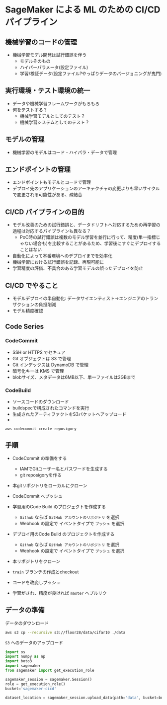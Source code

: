 # SageMaker による ML のための CI/CD パイプライン
## 機械学習のコードの管理
- 機械学習モデル開発は試行錯誤を伴う
  - モデルそのもの
  - ハイパーパラメータ(設定ファイル)
  - 学習/検証データ(設定ファイル?やっぱりデータのバージョニングが鬼門)

## 実行環境・テスト環境の統一
- データや機械学習フレームワークがもろもろ
- 何をテストする？
  - 機械学習モデルとしてのテスト？
  - 機械学習システムとしてのテスト？

## モデルの管理
- 機械学習のモデルはコード・ハイパラ・データで管理

## エンドポイントの管理
- エンドポイントもモデルとコードで管理
- デプロイ先のアプリケーションのアーキテクチャの変更よりも早いサイクルで変更される可能性がある、疎結合

## CI/CD パイプラインの目的
- モデル改善のための試行錯誤と、データドリフトへ対応するための再学習の過程は対応するパイプラインも異なる？
  - PoC時の試行錯誤は複数のモデル学習を並行に行って、精度(単一指標じゃない場合も)を比較することがあるため、学習後にすぐにデプロイすることはない
- 自動化によって本番環境へのデプロイまでを効率化
- 機械学習における試行錯誤を記録、再現可能に
- 学習精度の評価、不具合のある学習モデルの誤ったデプロイを防止

## CI/CD でやること
- モデルデプロイの半自動化: データサイエンティスト→エンジニアのトランザクションの負担削減
- モデル精度確認

## Code Series
### CodeCommit
- SSH or HTTPS でセキュア
- Git オブジェクトは S3 で管理
- Git インデックスは DynamoDB で管理
- 暗号化キーは KMS で管理
- blobサイズ、メタデータは6MB以下、単一ファイルは2GBまで

### CodeBuild
- ソースコードのダウンロード
- buildspecで構成されたコマンドを実行
- 生成されたアーティファクトをS3バケットへアップロード
- 

```
aws codecommit create-reposigory
```


## 手順
- CodeCommit の準備をする
  - IAMでGitユーザー名とパスワードを生成する
  - git reposigoryを作る
- 本gitリポジトリをローカルにクローン
- CodeCommit へプッシュ

- 学習用のCode Build のプロジェクトを作成する
  - `Github` ならば `GitHub アカウントのリポジトリ` を選択
  - Webhook の設定で イベントタイプで `プッシュ` を選択
- デプロイ用のCode Build のプロジェクトを作成する
  - `Github` ならば `GitHub アカウントのリポジトリ` を選択
  - Webhook の設定で イベントタイプで `プッシュ` を選択
- 本リポジトリをクローン
- `train` ブランチの作成とcheckout 
- コードを改変しプッシュ
- 学習がされ、精度が良ければ `master` へプルリク


## データの準備

データのダウンロード
```bash
aws s3 cp --recursive s3://floor28/data/cifar10 ./data
```

`S3` へのデータのアップロード
```python 
import os
import numpy as np
import boto3
import sagemaker
from sagemaker import get_execution_role

sagemaker_session = sagemaker.Session()
role = get_execution_role()
bucket='sagemaker-cicd'

dataset_location = sagemaker_session.upload_data(path='data', bucket=bucket, key_prefix='data/DEMO-cifar10')
```

